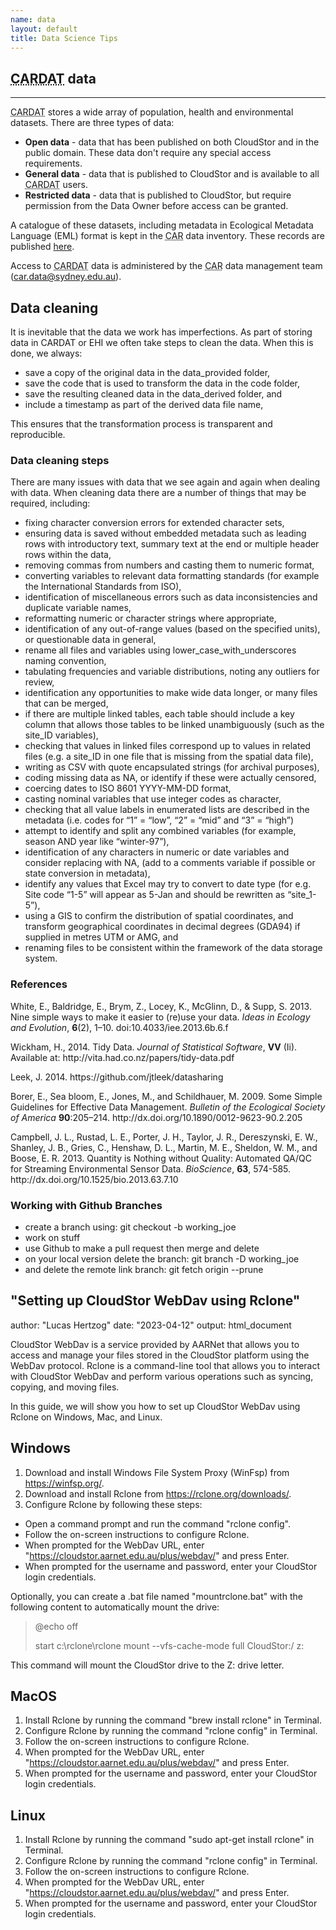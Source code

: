 ```yaml
---
name: data
layout: default
title: Data Science Tips
---
```


<h2><abbr title="Centre for Air pollution, energy and health Research Data Analysis Technology">CARDAT</abbr> data</h2>
<hr class="car-red" />
<p><abbr title="Centre for Air pollution, energy and health Research Data Analysis Technology">CARDAT</abbr> stores
a wide array of population, health and environmental datasets. There are three types of data:</p>
<ul>
<li><strong>Open data</strong> - data that has been published on both CloudStor and in the public domain. These data don't require any special access requirements.</li>
<li><strong>General data</strong> - data that is published to CloudStor and is available to all <abbr title="Centre for Air pollution, energy and health Research Data Analysis Technology">CARDAT</abbr> users.</li>
<li><strong>Restricted data</strong> - data that is published to CloudStor, but require permission from the Data Owner before access can be granted.</li>
</ul>
<p>A catalogue of these datasets, including metadata in Ecological Metadata Language (EML) format is kept in the 
<abbr title="Centre for Air pollution, energy and health Research">CAR</abbr> data inventory. These records are published 
<a href="book_down/index.html">here</a>.</p>
<p> Access to <abbr title="Centre for Air pollution, energy and health Research Data Analysis Technology">CARDAT</abbr> data is 
administered by the <abbr title="Centre for Air pollution, energy and health Research">CAR</abbr> data management team 
(<a href="mailto:car.data@sydney.edu.au">car.data@sydney.edu.au</a>).</p>
<h2>Data cleaning</h2>
<p>It is inevitable that the data we work has imperfections. As part of storing data in CARDAT or EHI we often take steps to clean the data. When this is done, we always:</p>
<ul>
<li>save a copy of the original data in the data_provided folder,</li>
<li>save the code that is used to transform the data in the code folder,</li>
<li>save the resulting cleaned data in the data_derived folder, and</li>
<li>include a timestamp as part of the derived data file name,</li>
</ul>
<p>This ensures that the transformation process is transparent and reproducible.</p>

<h3>Data cleaning steps</h3>
<p>There are many issues with data that we see again and again when dealing with data. When cleaning data there are a number of things that may be required, including:</p>
<ul>
<li>fixing character conversion errors for extended character sets,</li>
<li>ensuring data is saved without embedded metadata such as leading rows with introductory text, summary text at the end or multiple header rows within the data,</li>
<li>removing commas from numbers and casting them to numeric format,</li>
<li>converting variables to relevant data formatting standards (for example the International Standards from ISO),</li>
<li>identification of miscellaneous errors such as data inconsistencies and duplicate variable names,</li>
<li>reformatting numeric or character strings where appropriate,</li>
<li>identification of any out-of-range values (based on the specified units), or questionable data in general,</li>
<li>rename all files and variables using lower_case_with_underscores naming convention,</li>
<li>tabulating frequencies and variable distributions, noting any outliers for review,</li>
<li>identification any opportunities to make wide data longer, or many files that can be merged,</li>
<li>if there are multiple linked tables, each table should include a key column that allows those tables to be linked unambiguously (such as the site_ID variables),</li>
<li>checking that values in linked files correspond up to values in related files (e.g. a site_ID in one file that is missing from the spatial data file),</li>
<li>writing as CSV with quote encapsulated strings (for archival purposes),</li>
<li>coding missing data as NA, or identify if these were actually censored,</li>
<li>coercing dates to ISO 8601 YYYY-MM-DD format,</li>
<li>casting nominal variables that use integer codes as character,</li>
<li>checking that all value labels in enumerated lists are described in the metadata (i.e. codes for “1” = “low”, “2” = “mid” and “3” = “high”)</li>
<li>attempt to identify and split any combined variables (for example, season AND year like “winter-97”),</li>
<li>identification of any characters in numeric or date variables and consider replacing with NA, (add to a comments variable if possible or state conversion in metadata),</li>
<li>identify any values that Excel may try to convert to date type (for e.g. Site code “1-5” will appear as 5-Jan and should be rewritten as “site_1-5”),</li>
<li>using a GIS to confirm the distribution of spatial coordinates, and transform geographical coordinates in decimal degrees (GDA94) if supplied in metres UTM or AMG, and</li>
<li>renaming files to be consistent within the framework of the data storage system.</li>
</ul>
<h3>References</h3>
<p>White, E., Baldridge, E., Brym, Z., Locey, K., McGlinn, D., & Supp, S. 2013. Nine simple ways to make it easier to (re)use your data. <em>Ideas in Ecology and Evolution</em>, <strong>6</strong>(2), 1–10. doi:10.4033/iee.2013.6b.6.f</p>

<p>Wickham, H., 2014. Tidy Data. <em>Journal of Statistical Software</em>, <strong>VV</strong> (Ii). Available at: http://vita.had.co.nz/papers/tidy-data.pdf</p>

<p>Leek, J. 2014. https://github.com/jtleek/datasharing</p>

<p>Borer, E., Sea bloom, E., Jones, M., and Schildhauer, M. 2009. Some Simple Guidelines for Effective Data Management. <em>Bulletin of the Ecological Society of America</em> <strong>90</strong>:205–214. http://dx.doi.org/10.1890/0012-9623-90.2.205</p>

<p>Campbell, J. L., Rustad, L. E., Porter, J. H., Taylor, J. R., Dereszynski, E. W., Shanley, J. B., Gries, C., Henshaw, D. L., Martin, M. E., Sheldon, W. M., and Boose, E. R. 2013. Quantity is Nothing without Quality: Automated QA/QC for Streaming Environmental Sensor Data. <em>BioScience</em>, <strong>63</strong>, 574-585. http://dx.doi.org/10.1525/bio.2013.63.7.10</p>

<h3>Working with Github Branches</h3>
<ul>
<li>create a branch using: git checkout -b working_joe</li>
<li>work on stuff</li>
<li>use Github to make a pull request then merge and delete</li>
<li>on your local version delete the branch: git branch -D working_joe</li>
<li>and delete the remote link branch: git fetch origin --prune</li>
</ul>	      


## "Setting up CloudStor WebDav using Rclone"
author: "Lucas Hertzog"
date: "2023-04-12"
output: html_document

CloudStor WebDav is a service provided by AARNet that allows you to access and manage your files stored in the CloudStor platform using the WebDav protocol. Rclone is a command-line tool that allows you to interact with CloudStor WebDav and perform various operations such as syncing, copying, and moving files.

In this guide, we will show you how to set up CloudStor WebDav using Rclone on Windows, Mac, and Linux.

## Windows

1. Download and install Windows File System Proxy (WinFsp) from https://winfsp.org/.
2. Download and install Rclone from https://rclone.org/downloads/.
3. Configure Rclone by following these steps:

- Open a command prompt and run the command "rclone config".
- Follow the on-screen instructions to configure Rclone.
- When prompted for the WebDav URL, enter "https://cloudstor.aarnet.edu.au/plus/webdav/" and press Enter.
- When prompted for the username and password, enter your CloudStor login credentials.

Optionally, you can create a .bat file named "mountrclone.bat" with the following content to automatically mount the drive:

>@echo off
>
>start c:\rclone\rclone mount --vfs-cache-mode full CloudStor:/ z:

This command will mount the CloudStor drive to the Z: drive letter.

## MacOS

1. Install Rclone by running the command "brew install rclone" in Terminal.
2. Configure Rclone by running the command "rclone config" in Terminal.
3. Follow the on-screen instructions to configure Rclone.
4. When prompted for the WebDav URL, enter "https://cloudstor.aarnet.edu.au/plus/webdav/" and press Enter.
5. When prompted for the username and password, enter your CloudStor login credentials.

## Linux

1. Install Rclone by running the command "sudo apt-get install rclone" in Terminal.
2. Configure Rclone by running the command "rclone config" in Terminal.
3. Follow the on-screen instructions to configure Rclone.
4. When prompted for the WebDav URL, enter "https://cloudstor.aarnet.edu.au/plus/webdav/" and press Enter.
5. When prompted for the username and password, enter your CloudStor login credentials.
